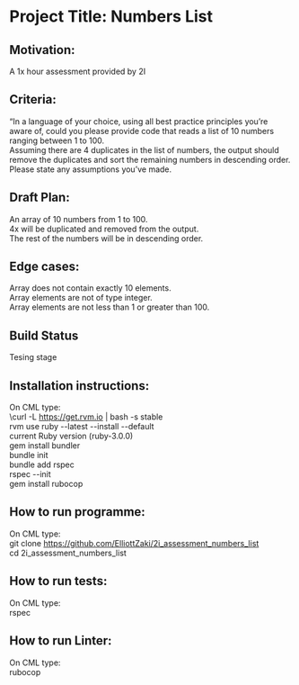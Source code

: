 # Project Title: Numbers List

## Motivation: 
A 1x hour assessment provided by 2I <br />

## Criteria:
“In a language of your choice, using all best practice principles you’re aware of, could you please provide code that reads a list of 10 numbers ranging between 1 to 100.<br />
Assuming there are 4 duplicates in the list of numbers, the output should remove the duplicates and sort the remaining numbers in descending order. <br /> Please state any assumptions you’ve made.<br />
## Draft Plan:
An array of 10 numbers from 1 to 100.<br />
4x will be duplicated and removed from the output.<br />
The rest of the numbers will be in descending order.<br />

## Edge cases:
Array does not contain exactly 10 elements. <br />
Array elements are not of type integer. <br />
Array elements are not less than 1 or greater than 100. <br />

## Build Status
Tesing stage<br />

## Installation instructions:
On CML type:<br />
\curl -L https://get.rvm.io | bash -s stable<br />
rvm use ruby --latest --install --default <br />
current Ruby version (ruby-3.0.0)<br />
gem install bundler <br />
bundle init <br />
bundle add rspec<br />
rspec --init<br />
gem install rubocop<br />

## How to run programme:
On CML type:<br />
git clone https://github.com/ElliottZaki/2i_assessment_numbers_list <br />
cd 2i_assessment_numbers_list <br />

## How to run tests:
On CML type:<br />
rspec<br />

## How to run Linter:
On CML type:<br />
rubocop<br />